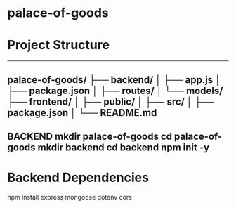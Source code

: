 # palace-of-goods #

# Project Structure #
---
palace-of-goods/
├── backend/
│   ├── app.js
│   ├── package.json
│   ├── routes/
│   └── models/
├── frontend/
│   ├── public/
│   ├── src/
│   ├── package.json
│   └── README.md
---

**BACKEND**
mkdir palace-of-goods
cd palace-of-goods
mkdir backend
cd backend
npm init -y
---
# Backend Dependencies #
npm install express mongoose dotenv cors
